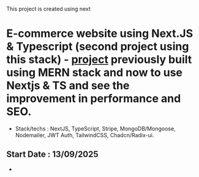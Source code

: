 This project is created using next

# E-commerce website using Next.JS & Typescript (second project using this stack) - [project](https://github.com/amineelamrani/E-Commerce-MERN) previously built using MERN stack and now to use Nextjs & TS and see the improvement in performance and SEO.

- Stack/techs : NextJS, TypeScript, Stripe, MongoDB/Mongoose, Nodemailer, JWT Auth, TailwindCSS, Chadcn/Radix-ui.

## Start Date : 13/09/2025

-
